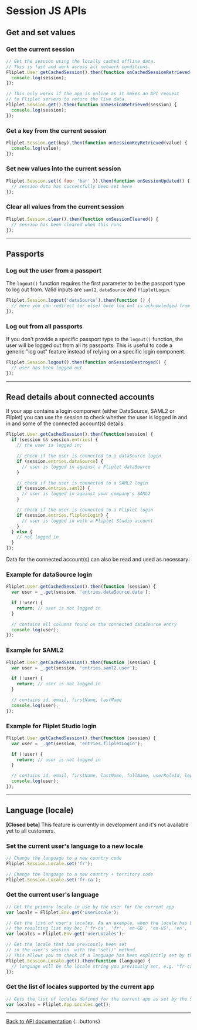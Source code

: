 # Session JS APIs

## Get and set values

### Get the current session

```js
// Get the session using the locally cached offline data.
// This is fast and work across all network conditions.
Fliplet.User.getCachedSession().then(function onCachedSessionRetrieved(session) {
  console.log(session);
});

// This only works if the app is online as it makes an API request
// to Fliplet servers to return the live data.
Fliplet.Session.get().then(function onSessionRetrieved(session) {
  console.log(session);
});
```

### Get a key from the current session

```js
Fliplet.Session.get(key).then(function onSessionKeyRetrieved(value) {
  console.log(value);
});
```

### Set new values into the current session

```js
Fliplet.Session.set({ foo: 'bar' }).then(function onSessionUpdated() {
  // session data has successfully been set here
});
```

### Clear all values from the current session

```js
Fliplet.Session.clear().then(function onSessionCleared() {
  // session has been cleared when this runs
});
```

---

## Passports

### Log out the user from a passport

The `logout()` function requires the first parameter to be the passport type to log out from. Valid inputs are `saml2`, `dataSource` and `flipletLogin`.

```js
Fliplet.Session.logout('dataSource').then(function () {
  // here you can redirect (or else) once log out is acknowledged from the server
});
```

### Log out from all passports

If you don't provide a specific passport type to the `logout()` function, the user will be logged out from all its passports. This is useful to code a generic "log out" feature instead of relying on a specific login component.

```js
Fliplet.Session.logout().then(function onSessionDestroyed() {
  // user has been logged out
});
```

---

## Read details about connected accounts

If your app contains a login component (either DataSource, SAML2 or Fliplet) you can use the session to check whether the user is logged in and in and some of the connected account(s) details:

```js
Fliplet.User.getCachedSession().then(function(session) {
  if (session && session.entries) {
    // the user is logged in;

    // check if the user is connected to a dataSource login
    if (session.entries.dataSource) {
      // user is logged in against a Fliplet dataSource
    }

    // check if the user is connected to a SAML2 login
    if (session.entries.saml2) {
      // user is logged in against your company's SAML2
    }

    // check if the user is connected to a Fliplet login
    if (session.entries.flipletLogin) {
      // user is logged in with a Fliplet Studio account
    }
  } else {
    // not logged in
  }
});
```

Data for the connected account(s) can also be read and used as necessary:

### Example for dataSource login

```js
Fliplet.User.getCachedSession().then(function (session) {
  var user = _.get(session, 'entries.dataSource.data');

  if (!user) {
    return; // user is not logged in
  }

  // contains all columns found on the connected dataSource entry
  console.log(user);
});
```

### Example for SAML2

```js
Fliplet.User.getCachedSession().then(function (session) {
  var user = _.get(session, 'entries.saml2.user');

  if (!user) {
    return; // user is not logged in
  }

  // contains id, email, firstName, lastName
  console.log(user);
});
```

### Example for Fliplet Studio login

```js
Fliplet.User.getCachedSession().then(function (session) {
  var user = _.get(session, 'entries.flipletLogin');

  if (!user) {
    return; // user is not logged in
  }

  // contains id, email, firstName, lastName, fullName, userRoleId, legacyId
  console.log(user);
});
```

---

## Language (locale)

<p class="warning"><strong>[Closed beta]</strong> This feature is currently in development and it's not available yet to all customers.</p>

### Set the current user's language to a new locale

```js
// Change the language to a new country code
Fliplet.Session.Locale.set('fr');

// Change the language to a new country + territory code
Fliplet.Session.Locale.set('fr-ca');
```

### Get the current user's language

```js
// Get the primary locale in use by the user for the current app
var locale = Fliplet.Env.get('userLocale');

// Get the list of user's locales. As an example, when the locale has been set to "fr-ca"
// the resulting list may be: ['fr-ca', 'fr', 'en-GB', 'en-US', 'en', 'it']
var locales = Fliplet.Env.get('userLocales');

// Get the locale that has previously been set
// in the user's session  with the "set()" method.
// This allows you to check if a language has been explicitly set by the user.
Fliplet.Session.Locale.get().then(function (language) {
  // language will be the locale string you previously set, e.g. "fr-ca"
});
```

### Get the list of locales supported by the current app

```js
// Gets the list of locales defined for the current app as set by the Studio user
var locales = Fliplet.App.Locales.get();
```

---

[Back to API documentation](../API-Documentation.md)
{: .buttons}

